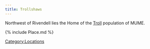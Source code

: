 ```yaml
---
title: Trollshaws
---
```


Northwest of Rivendell lies the Home of the [Troll](Troll "wikilink")
population of MUME.

{% include Place.md %}

[Category:Locations](Category:Locations "wikilink")